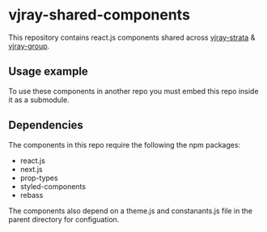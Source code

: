 # vjray-shared-components

This repository contains react.js components shared across [vjray-strata](https://github.com/callumflack/vjray-strata/) & [vjray-group](https://github.com/BarryPH/vjray-group).



## Usage example

To use these components in another repo you must embed this repo inside it as a submodule.



## Dependencies

The components in this repo require the following the npm packages:

* react.js
* next.js
* prop-types
* styled-components
* rebass


The components also depend on a theme.js and constanants.js file in the parent directory for configuation.
